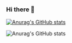 ### Hi there 👋

[![Anurag's GitHub stats](https://github-readme-stats.vercel.app/api?username=joaoafonso02)](https://github.com/anuraghazra/github-readme-stats)

![Anurag's GitHub stats](https://github-readme-stats.vercel.app/api?username=joaoafonso02&show_icons=true)
